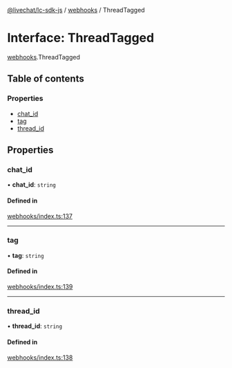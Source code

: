 [@livechat/lc-sdk-js](../README.md) / [webhooks](../modules/webhooks.md) / ThreadTagged

# Interface: ThreadTagged

[webhooks](../modules/webhooks.md).ThreadTagged

## Table of contents

### Properties

- [chat\_id](webhooks.ThreadTagged.md#chat_id)
- [tag](webhooks.ThreadTagged.md#tag)
- [thread\_id](webhooks.ThreadTagged.md#thread_id)

## Properties

### chat\_id

• **chat\_id**: `string`

#### Defined in

[webhooks/index.ts:137](https://github.com/livechat/lc-sdk-js/blob/a921f8a/src/webhooks/index.ts#L137)

___

### tag

• **tag**: `string`

#### Defined in

[webhooks/index.ts:139](https://github.com/livechat/lc-sdk-js/blob/a921f8a/src/webhooks/index.ts#L139)

___

### thread\_id

• **thread\_id**: `string`

#### Defined in

[webhooks/index.ts:138](https://github.com/livechat/lc-sdk-js/blob/a921f8a/src/webhooks/index.ts#L138)
